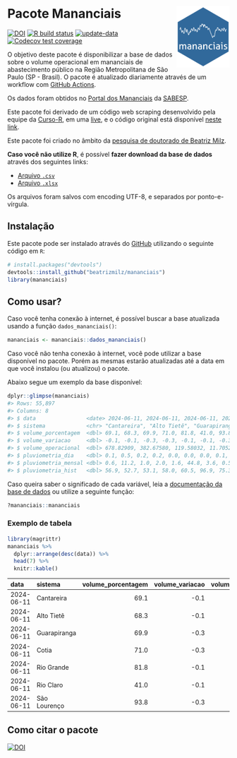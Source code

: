 
<!-- README.md is generated from README.Rmd. Please edit that file -->

# Pacote Mananciais <img src="man/figures/hexlogo.png" align="right" width = "120px"/>

<!-- badges: start -->

[![DOI](https://zenodo.org/badge/DOI/10.5281/zenodo.4733056.svg)](https://doi.org/10.5281/zenodo.4733056)
[![R build
status](https://github.com/beatrizmilz/mananciais/workflows/R-CMD-check/badge.svg)](https://github.com/beatrizmilz/mananciais/actions)
[![update-data](https://github.com/beatrizmilz/mananciais/actions/workflows/2-update_data.yaml/badge.svg)](https://github.com/beatrizmilz/mananciais/actions/workflows/2-update_data.yaml)
[![Codecov test
coverage](https://codecov.io/gh/beatrizmilz/mananciais/branch/master/graph/badge.svg)](https://codecov.io/gh/beatrizmilz/mananciais?branch=master)
<!-- badges: end -->

O objetivo deste pacote é disponibilizar a base de dados sobre o volume
operacional em mananciais de abastecimento público na Região
Metropolitana de São Paulo (SP - Brasil). O pacote é atualizado
diariamente através de um workflow com [GitHub
Actions](https://github.com/beatrizmilz/mananciais/actions).

Os dados foram obtidos no [Portal dos
Mananciais](http://mananciais.sabesp.com.br/Situacao) da
[SABESP](http://site.sabesp.com.br/site/Default.aspx).

Este pacote foi derivado de um código web scraping desenvolvido pela
equipe da [Curso-R](https://www.curso-r.com/), em uma
[live](https://youtu.be/jvZIxrMmOcQ), e o código original está
disponível [neste
link](https://github.com/curso-r/lives/blob/master/drafts/20200730_scraper_sabesp.R).

Este pacote foi criado no âmbito da [pesquisa de doutorado de Beatriz
Milz](https://beatrizmilz.github.io/tese/).

**Caso você não utilize R**, é possível **fazer download da base de
dados** através dos seguintes links:

- [Arquivo
  `.csv`](https://github.com/beatrizmilz/mananciais/raw/master/inst/extdata/mananciais.csv)
- [Arquivo
  `.xlsx`](https://github.com/beatrizmilz/mananciais/blob/master/inst/extdata/mananciais.xlsx?raw=true)

Os arquivos foram salvos com encoding UTF-8, e separados por
ponto-e-vírgula.

## Instalação

Este pacote pode ser instalado através do [GitHub](https://github.com/)
utilizando o seguinte código em `R`:

``` r
# install.packages("devtools")
devtools::install_github("beatrizmilz/mananciais")
library(mananciais)
```

## Como usar?

Caso você tenha conexão à internet, é possível buscar a base atualizada
usando a função `dados_mananciais()`:

``` r
mananciais <- mananciais::dados_mananciais() 
```

Caso você não tenha conexão à internet, você pode utilizar a base
disponível no pacote. Porém as mesmas estarão atualizadas até a data em
que você instalou (ou atualizou) o pacote.

Abaixo segue um exemplo da base disponível:

``` r
dplyr::glimpse(mananciais)
#> Rows: 55,897
#> Columns: 8
#> $ data                <date> 2024-06-11, 2024-06-11, 2024-06-11, 2024-06-11, 2…
#> $ sistema             <chr> "Cantareira", "Alto Tietê", "Guarapiranga", "Cotia…
#> $ volume_porcentagem  <dbl> 69.1, 68.3, 69.9, 71.0, 81.8, 41.0, 93.8, 69.2, 68…
#> $ volume_variacao     <dbl> -0.1, -0.1, -0.3, -0.3, -0.1, -0.1, -0.3, -0.2, -0…
#> $ volume_operacional  <dbl> 678.82909, 382.67580, 119.58032, 11.70520, 91.7109…
#> $ pluviometria_dia    <dbl> 0.1, 0.5, 0.2, 0.2, 0.0, 0.0, 0.0, 0.1, 0.3, 0.0, …
#> $ pluviometria_mensal <dbl> 0.6, 11.2, 1.0, 2.0, 1.6, 44.8, 3.6, 0.5, 10.7, 0.…
#> $ pluviometria_hist   <dbl> 56.9, 52.7, 53.1, 58.0, 60.5, 96.9, 75.3, 56.9, 52…
```

Caso queira saber o significado de cada variável, leia a [documentação
da base de
dados](https://beatrizmilz.github.io/mananciais/reference/mananciais.html)
ou utilize a seguinte função:

``` r
?mananciais::mananciais
```

### Exemplo de tabela

``` r
library(magrittr)
mananciais %>% 
  dplyr::arrange(desc(data)) %>% 
  head(7) %>%
  knitr::kable()
```

| data       | sistema      | volume_porcentagem | volume_variacao | volume_operacional | pluviometria_dia | pluviometria_mensal | pluviometria_hist |
|:-----------|:-------------|-------------------:|----------------:|-------------------:|-----------------:|--------------------:|------------------:|
| 2024-06-11 | Cantareira   |               69.1 |            -0.1 |          678.82909 |              0.1 |                 0.6 |              56.9 |
| 2024-06-11 | Alto Tietê   |               68.3 |            -0.1 |          382.67580 |              0.5 |                11.2 |              52.7 |
| 2024-06-11 | Guarapiranga |               69.9 |            -0.3 |          119.58032 |              0.2 |                 1.0 |              53.1 |
| 2024-06-11 | Cotia        |               71.0 |            -0.3 |           11.70520 |              0.2 |                 2.0 |              58.0 |
| 2024-06-11 | Rio Grande   |               81.8 |            -0.1 |           91.71095 |              0.0 |                 1.6 |              60.5 |
| 2024-06-11 | Rio Claro    |               41.0 |            -0.1 |            5.60618 |              0.0 |                44.8 |              96.9 |
| 2024-06-11 | São Lourenço |               93.8 |            -0.3 |           83.35188 |              0.0 |                 3.6 |              75.3 |

## Como citar o pacote

[![DOI](https://zenodo.org/badge/DOI/10.5281/zenodo.4733056.svg)](https://doi.org/10.5281/zenodo.4733056)
